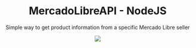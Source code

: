 <h1 align="center">MercadoLibreAPI - NodeJS</h1>
<p align="center">Simple way to get product information from a specific Mercado Libre seller</p>
<p align="center">
  <img src="https://img.shields.io/badge/Status%20-Working-informational">
</p>
